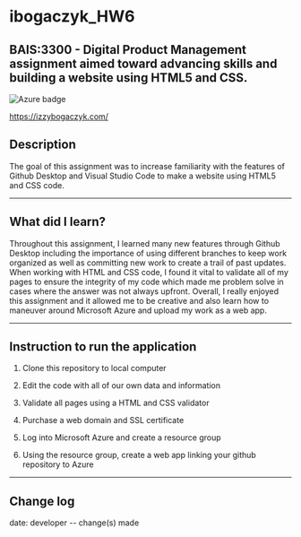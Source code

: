 # ibogaczyk_HW6
## BAIS:3300 - Digital Product Management assignment aimed toward advancing skills and building a website using HTML5 and CSS. 
![Azure badge](https://img.shields.io/badge/Microsoft_Azure-0089D6?style=for-the-badge&logo=microsoft-azure&logoColor=white)

https://izzybogaczyk.com/

## Description
The goal of this assignment was to increase familiarity with the features of Github Desktop and Visual Studio Code to make a website using HTML5 and CSS code. 

---

## What did I learn?
Throughout this assignment, I learned many new features through Github Desktop including the importance of using different branches to keep work organized as well as committing new work to create a trail of past updates. When working with HTML and CSS code, I found it vital to validate all of my pages to ensure the integrity of my code which made me problem solve in cases where the answer was not always upfront. Overall, I really enjoyed this assignment and it allowed me to be creative and also learn how to maneuver around Microsoft Azure and upload my work as a web app.   

---

## Instruction to run the application

1. Clone this repository to local computer

2. Edit the code with all of our own data and information 

3. Validate all pages using a HTML and CSS validator 

4. Purchase a web domain and SSL certificate 

5. Log into Microsoft Azure and create a resource group

6. Using the resource group, create a web app linking your github repository to Azure 

---

## Change log
date: developer -- change(s) made

